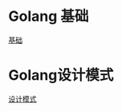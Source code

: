 # Golang 基础
[基础](https://github.com/darrenli6/GolangStudy/tree/master/GoBasic)


# Golang设计模式

[设计模式](https://github.com/darrenli6/GolangStudy/tree/master/GoDesignPattern)




